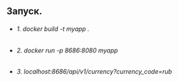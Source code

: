 ## Запуск.

* ###### 1. docker build -t myapp .
* ###### 2. docker run -p 8686:8080 myapp
* ###### 3. localhost:8686/api/v1/currency?currency_code=rub